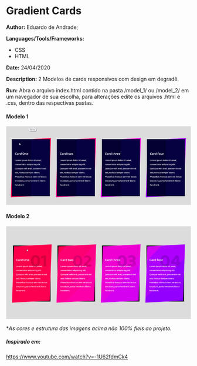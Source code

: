 # Gradient Cards
**Author:** Eduardo de Andrade;

**Languages/Tools/Frameworks:**
 
 * CSS
 * HTML

**Date:** 24/04/2020

**Description:**
2 Modelos de cards responsivos com design em degradê.

**Run:**
  Abra o arquivo index.html contido na pasta /model_1/ ou /model_2/ em um navegador de sua escolha, para alterações edite os arquivos .html e .css, dentro das respectivas pastas.
#### Modelo 1
![exemplo](/Model_1/exemple-min.gif)

#### Modelo 2
![exemplo](/Model_2/exemple-min.gif)

**As cores e estrutura das imagens acima não 100% fieis ao projeto.*

##### Inspirado em:
https://www.youtube.com/watch?v=-1U62fdmCk4
